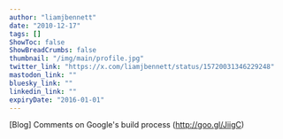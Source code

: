```yaml
---
author: "liamjbennett"
date: "2010-12-17"
tags: []
ShowToc: false
ShowBreadCrumbs: false
thumbnail: "/img/main/profile.jpg"
twitter_link: "https://x.com/liamjbennett/status/15720031346229248"
mastodon_link: ""
bluesky_link: ""
linkedin_link: ""
expiryDate: "2016-01-01"
---
```


[Blog] Comments on Google's build process (http://goo.gl/JiigC)

